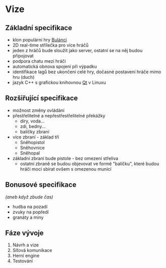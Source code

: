# Vize #

## Základní specifikace ##

  * klon populární hry [Bulánci](http://www.bulanci.sleepteam.com)
  * 2D real-time střílečka pro více hráčů
  * jeden z hráčů bude sloužit jako server, ostatní se na něj budou připojovat
  * podpora chatu mezi hráči
  * automatická obnova spojení při výpadku
  * identifikace lagů bez ukončení celé hry, dočasné postavení hráče mimo hru (duch)
  * jazyk C++ s grafickou knihovnou [Qt](http://qt.nokia.com/) v Linuxu

## Rozšiřující specifikace ##

  * možnost změny ovládání
  * přestřelitelné a nepřestřestřelitelné překážky
    * díry, voda...
    * zdi, bedny...
    * balíčky zbraní
  * více zbraní - základ tři
    * Sněhopistol
    * Sněhovnice
    * Sněhopal
  * základní zbraní bude pistole - bez omezení střeliva
    * ostatní zbraně se budou objevovat ve formě "balíčku", které budou hráči moci sbírat ovšem s omezenou municí

## Bonusové specifikace ##

_(aneb když zbude čas)_

  * hudba na pozadí
  * zvuky na popředí
  * granáty a miny


## Fáze vývoje ##
  1. Návrh a vize
  1. Síťová komunikace
  1. Herní engine
  1. Testování